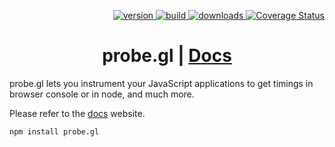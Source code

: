 <p align="right">
  <a href="https://npmjs.org/package/probe.gl">
    <img src="https://img.shields.io/npm/v/probe.gl.svg?style=flat-square" alt="version" />
  </a>
  <a href="https://travis-ci.com/uber-web/probe.gl">
    <img src="https://api.travis-ci.com/uber-web/probe.gl.svg?branch=master" alt="build" />
  </a>
  <a href="https://npmjs.org/package/probe.gl">
    <img src="https://img.shields.io/npm/dm/probe.gl.svg?style=flat-square" alt="downloads" />
  </a>
  <a href='https://coveralls.io/github/uber-web/probe.gl?branch=master'>
    <img src='https://img.shields.io/coveralls/uber-web/probe.gl.svg?style=flat-square' alt='Coverage Status' />
  </a>
</p>

<h1 align="center">probe.gl | <a href="https://uber-web.github.io/probe.gl/#/documentation/overview">Docs</a></h1>

probe.gl lets you instrument your JavaScript applications to get timings in browser console or in node, and much more.

Please refer to the <a href="https://uber-web.github.io/probe.gl">docs</a> website.

```
npm install probe.gl
```

